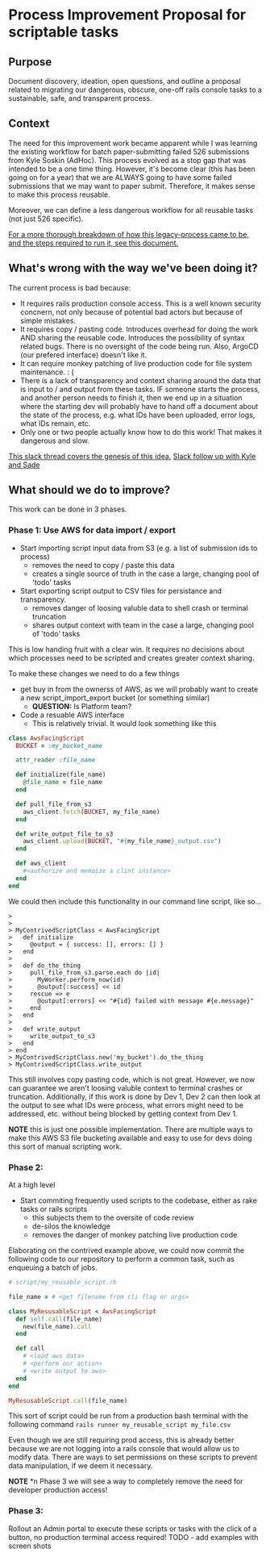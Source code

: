 # Process Improvement Proposal for scriptable tasks

## Purpose
Document discovery, ideation, open questions, and outline a proposal related to migrating our dangerous, obscure, one-off rails console tasks to a sustainable, safe, and transparent process.

## Context
The need for this improvement work became apparent while I was learning the existing workflow for batch paper-submitting failed 526 submissions from Kyle Soskin (AdHoc).  This process evolved as a stop gap that was intended to be a one time thing.  However, it's become clear (this has been going on for a year) that we are ALWAYS going to have some failed submissions that we may want to paper submit.  Therefore, it makes sense to make this process reusable.

Moreover, we can define a less dangerous workflow for all reusable tasks (not just 526 specific).

[For a more thorough breakdown of how this legacy-process came to be, and the steps required to run it, see this document.](https://github.com/department-of-veterans-affairs/va.gov-team/blob/master/products/disability/526ez/engineering_research/526_failure_batching_and_triage_handoff.md)

## What's wrong with the way we've been doing it?
The current process is bad because:
- It requires rails production console access.  This is a well known security concnern, not only because of potential bad actors but because of simple mistakes.
- It requires copy / pasting code. Introduces overhead for doing the work AND sharing the reusable code.  Introduces the possibility of syntax related bugs.  There is no oversight of the code being run.  Also, ArgoCD (our prefered interface) doesn't like it.
- It can require monkey patching of live production code for file system maintenance.  : (
- There is a lack of transparency and context sharing around the data that is input to / and output from these tasks.  IF someone starts the process, and another person needs to finish it, then we end up in a situation where the starting dev will probably have to hand off a document about the state of the process, e.g. what IDs have been uploaded, error logs, what IDs remain, etc.
- Only one or two people actually know how to do this work!  That makes it dangerous and slow.  

[This slack thread covers the genesis of this idea.](https://dsva.slack.com/archives/C053U7BUT27/p1694192774356649)
[Slack follow up with Kyle and Sade](https://dsva.slack.com/archives/C05NN997TUM/p1694799856204849)

## What should we do to improve?

This work can be done in 3 phases.

### Phase 1: Use AWS for data import / export

- Start importing script input data from S3 (e.g. a list of submission ids to process)
  - removes the need to copy / paste this data
  - creates a single source of truth in the case a large, changing pool of 'todo' tasks
- Start exporting script output to CSV files for persistance and transparency.
  - removes danger of loosing valuble data to shell crash or terminal truncation
  - shares output context with team in the case a large, changing pool of 'todo' tasks
 
This is low handing fruit with a clear win.  It requires no decisions about which processes need to be scripted and creates greater context sharing.
 
To make these changes we need to do a few things
- get buy in from the ownerss of AWS, as we will probably want to create a new script_import_export bucket (or something similar)
  - **QUESTION:** Is Platform team?
- Code a resuable AWS interface
  - This is relatively trivial. It would look something like this
```ruby
class AwsFacingScript
  BUCKET = :my_bucket_name

  attr_reader :file_name  

  def initialize(file_name)
    @file_name = file_name
  end

  def pull_file_from_s3
    aws_client.fetch(BUCKET, my_file_name)
  end

  def write_output_file_to_s3
    aws_client.upload(BUCKET, "#{my_file_name}_output.csv")
  end

  def aws_client
    #<authorize and memoize a clint instance>
  end
end
```

We could then include this functionality in our command line script, like so...

```
>
>
> MyContrivedScriptClass < AwsFacingScript
>   def initialize
>     @output = { success: [], errors: [] }
>   end
>  
>   def do_the_thing
>     pull_file_from_s3.parse.each do |id|
>       MyWorker.perform_now(id)
>       @output[:success] << id
>     rescue => e
>       @output[:errors] << "#{id} failed with message #{e.message}"
>     end
>   end
>
>   def write_output
>     write_output_to_s3
>   end
> end
> MyContrivedScriptClass.new('my_bucket').do_the_thing
> MyContrivedScriptClass.write_output
```

This still involves copy pasting code, which is not great.  However, we now can guarantee we aren't loosing valuble context to terminal crashes or truncation.  Additionally, if this 
work is done by Dev 1, Dev 2 can then look at the output to see what IDs were process, what errors might need to be addressed, etc. without being blocked by getting context from Dev 1.

**NOTE** this is just one possible implementation.  There are multiple ways to make this AWS S3 file bucketing available and easy to use for devs doing this sort of manual scripting work.

### Phase 2:

At a high level
- Start commiting frequently used scripts to the codebase, either as rake tasks or rails scripts
  - this subjects them to the oversite of code review
  - de-silos the knowledge
  - removes the danger of monkey patching live production code

 Elaborating on the contrived example above, we could now commit the following code to our repository to perform a common task, such as enqueuing a batch of jobs.
 
```ruby
# script/my_reusable_script.rb

file_name = # <get filename from cli flag or args>

class MyResusableScript < AwsFacingScript
  def self.call(file_name)
    new(file_name).call
  end

  def call
    # <load aws data>
    # <perform our action>
    # <write output to aws>
  end
end

MyResusableScript.call(file_name)
```

This sort of script could be run from a production bash terminal with the following command
`rails runner my_reusable_script my_file.csv`

Even though we are still requiring prod access, this is already better because we are not logging into a rails console that would allow us
to modify data.  There are ways to set permissions on these scripts to prevent data manipulation, if we deem it necessary.  

**NOTE** *n Phase 3 we will see a way to completely remove the need for developer production access!

### Phase 3:

Rollout an Admin portal to execute these scripts or tasks with the click of a button, no production terminal access required!
TODO - add examples with screen shots
